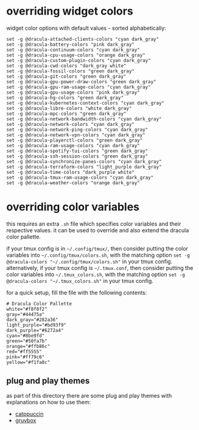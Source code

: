 # overriding widget colors
widget color options with default values - sorted alphabetically:
```
set -g @dracula-attached-clients-colors "cyan dark_gray"
set -g @dracula-battery-colors "pink dark_gray"
set -g @dracula-continuum-colors "cyan dark_gray"
set -g @dracula-cpu-usage-colors "orange dark_gray"
set -g @dracula-custom-plugin-colors "cyan dark_gray"
set -g @dracula-cwd-colors "dark_gray white"
set -g @dracula-fossil-colors "green dark_gray"
set -g @dracula-git-colors "green dark_gray"
set -g @dracula-gpu-power-draw-colors "green dark_gray"
set -g @dracula-gpu-ram-usage-colors "cyan dark_gray"
set -g @dracula-gpu-usage-colors "pink dark_gray"
set -g @dracula-hg-colors "green dark_gray"
set -g @dracula-kubernetes-context-colors "cyan dark_gray"
set -g @dracula-libre-colors "white dark_gray"
set -g @dracula-mpc-colors "green dark_gray"
set -g @dracula-network-bandwidth-colors "cyan dark_gray"
set -g @dracula-network-colors "cyan dark_gray"
set -g @dracula-network-ping-colors "cyan dark_gray"
set -g @dracula-network-vpn-colors "cyan dark_gray"
set -g @dracula-playerctl-colors "green dark_gray"
set -g @dracula-ram-usage-colors "cyan dark_gray"
set -g @dracula-spotify-tui-colors "green dark_gray"
set -g @dracula-ssh-session-colors "green dark_gray"
set -g @dracula-synchronize-panes-colors "cyan dark_gray"
set -g @dracula-terraform-colors "light_purple dark_gray"
set -g @dracula-time-colors "dark_purple white"
set -g @dracula-tmux-ram-usage-colors "cyan dark_gray"
set -g @dracula-weather-colors "orange dark_gray"
```

# overriding color variables
this requires an extra `.sh` file which specifies color variables and their respective values. it can be used to override and also extend the dracula color pallette.

if your tmux config is in `~/.config/tmux/`, then consider putting the color variables into `~/.config/tmux/colors.sh`, with the matching option `set -g @dracula-colors "~/.config/tmux/colors.sh"` in your tmux config.
alternatively, if your tmux config is `~/.tmux.conf`, then consider putting the color variables into `~/.tmux_colors.sh`, with the matching option `set -g @dracula-colors "~/.tmux_colors.sh"` in your tmux config.

for a quick setup, fill the file with the following contents:
```
# Dracula Color Pallette
white="#f8f8f2"
gray="#44475a"
dark_gray="#282a36"
light_purple="#bd93f9"
dark_purple="#6272a4"
cyan="#8be9fd"
green="#50fa7b"
orange="#ffb86c"
red="#ff5555"
pink="#ff79c6"
yellow="#f1fa8c"
```
## plug and play themes
as part of this directory there are some plug and play themes with explanations on how to use them:
- [catppuccin](/docs/color_theming/catppuccin.md)
- [gruvbox](/docs/color_theming/gruvbox.md)
